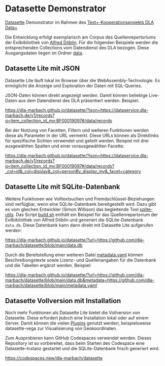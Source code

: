# Datasette Demonstrator

[Datasette](https://datasette.io/) Demonstrator im Rahmen des [Text+-Kooperationsprojekts DLA Data+](https://www.dla-marbach.de/bibliothek/projekte/text-kooperationsprojekt-dla-data/)

Die Entwicklung erfolgt exemplarisch am Corpus des Quellenrepertoriums der Exilbibliothek von [Alfred Döblin](https://www.dla-marbach.de/bibliothek/projekte/quellenrepertorium-der-exil-bibliotheken-im-deutschen-literaturarchiv-marbach-modul-1-alfred-doeblin/). Für die folgenden Beispiele werden die entsprechenden Collections vom Datendienst des DLA bezogen. Diese Ausgangsdaten liegen im Ordner [data](data).

## Datasette Lite mit JSON

Datasette Lite läuft lokal im Browser über die WebAssembly-Technologie. Es ermöglicht die Anzeige und Exploration der Daten mit SQL-Queries.

JSON-Daten können direkt angezeigt werden. Damit können beliebige Live-Daten aus dem Datendienst des DLA präsentiert werden. Beispiel:

https://dla-marbach.github.io/datasette/?json=https://dataservice.dla-marbach.de/v1/records?q=item_collection_id_mv:BF00019097#/data/records

Bei der Nutzung von Facetten, Filtern und weiteren Funktionen werden diese als Parameter in der URL vermerkt. Diese URLs können als Direktlinks für spezifische Sichten verwendet und geteilt werden. Beispiel mit drei ausgewählten Spalten und einer vorausgewählten Facette:

https://dla-marbach.github.io/datasette/?json=https://dataservice.dla-marbach.de/v1/records?q=item_collection_id_mv:BF00019097#/data/records?_col=id&_col=display&_col=personBy_display_mv&_facet=category

## Datasette Lite mit SQLite-Datenbank

Weitere Funktionen wie Volltextsuchen und Fremdschlüssel-Beziehungen sind verfügbar, wenn eine SQLite-Datenbank bereitgestellt wird. Dazu gibt es vom gleichen Entwickler (Simon Willison) das begleitende Tool [sqlite-utils](https://sqlite-utils.datasette.io). Das Script [build.sh](build.sh) enthält ein Beispiel für das Quellenrepertorium der Exilbibliothek von Alfred Döblin und generiert die SQLite-Datenbank `data.db`. Diese Datenbank kann dann direkt mit Datasette Lite aufgerufen werden:

https://dla-marbach.github.io/datasette/?url=https://github.com/dla-marbach/datasette/blob/main/data.db

Durch die Bereitstellung einer weiteren Datei [metadata.yaml](metadata.yaml) können Beschreibungstexte sowie Lizenz- und Quellenangaben für die Datenbank und die Tabellen ergänzt werden. Beispiel:

https://dla-marbach.github.io/datasette/?url=https://github.com/dla-marbach/datasette/blob/main/data.db&metadata=https://github.com/dla-marbach/datasette/blob/main/metadata.yaml

## Datasette Vollversion mit Installation

Noch mehr Funktionen als Datasette Lite bietet die Vollversion von Datasette. Diese erfordert jedoch eine Installation lokal oder auf einem Server. Damit können die vielen [Plugins](https://datasette.io/plugins) genutzt werden, beispielsweise datasette-vega zur Visualisierung von Geokoordinaten.

Zum Ausprobieren kann GitHub Codespaces verwendet werden. Dieses Repository ist so vorbereitet, dass beim Starten des Codespace eine Datasette-Instanz gestartet und die SQLite-Datenbank frisch generiert wird.

https://codespaces.new/dla-marbach/datasette
